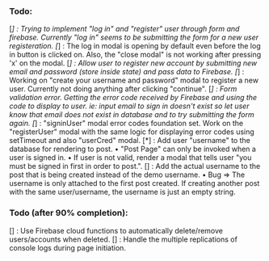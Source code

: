 ### Todo:

[*] : Trying to implement "log in" and "register" user through form and firebase. Currently "log in" seems to be submitting the form for a new user registeration.
[*] : The log in modal is opening by default even before the log in button is clicked on. Also, the "close modal" is not working after pressing 'x' on the modal.
[*] : Allow user to register new account by submitting new email and password (store inside state) and pass data to Firebase.
[*] : Working on "create your username and password" modal to register a new user. Currently not doing anything after clicking "continue".
[*] : Form validation error. Getting the error code received by Firebase and using the code to display to user. ie: input email to sign in doesn't exist so let user know that email does not exist in database and to try submitting the form again.
[*] : "signinUser" modal error codes foundation set. Work on the "registerUser" modal with the same logic for displaying error codes using setTimeout and also "userCred" modal.
[*] : Add user "username" to the database for rendering to post.
• "Post Page" can only be invoked when a user is signed in.
• If user is not valid, render a modal that tells user "you must be signed in first in order to post.".
[] : Add the actual username to the post that is being created instead of the demo username.
• Bug => The username is only attached to the first post created. If creating another post with the same user/username, the username is just an empty string.

### Todo (after 90% completion):

[] : Use Firebase cloud functions to automatically delete/remove users/accounts when deleted.
[] : Handle the multiple replications of console logs during page initiation.
